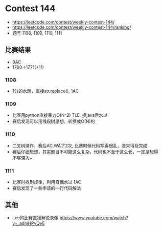 # Contest 144
- https://leetcode.com/contest/weekly-contest-144/
- https://leetcode.com/contest/weekly-contest-144/ranking/
- 题号 1108, 1109, 1110, 1111

## 比赛结果
- 3AC
- 1760->1771(+11)

### 1108
- 1分的水题，直接str.replace(), 1AC

### 1109
- 比赛用python直接暴力O(N^2) TLE, 换java后水过
- 赛后发现可以用线段树思想，转换成O(N)的

### 1110
- 二叉树操作，赛后AC,WA了2次, 比赛时候代码写得很乱，没来得及完成
- 赛后仔细想想，其实题目不可能这么复杂，代码也不至于这么长，一定是想得不够深入~

### 1111
- 比赛时找到规律，利用奇偶水过 1AC
- 赛后发现了一些申请的一行代码解法

## 其他
- Lee的比赛直播解说录像 https://www.youtube.com/watch?v=_adniHPvQyE